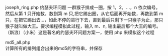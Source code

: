 joseph_ring.php   约瑟夫环问题
一群猴子排成一圈，按 1，2，...，n 依次编号。然后从第 1 只开始数，数到第 m 只,把它踢出圈，从它后面再开始数，再数到第 m 只，在把它踢出去...，如此不停的进行下去，直到最后只剩下一只猴子为止，那只猴子就叫做大王。要求编程模拟此过程，输入 m、n, 输出最后那个大王的编号。（新浪）（小米）这是著名的约瑟夫环问题方案一，使用 php 来模拟这个过程


md5_all.php  
计算所有的排列组合出来的md5的字符串，并保存